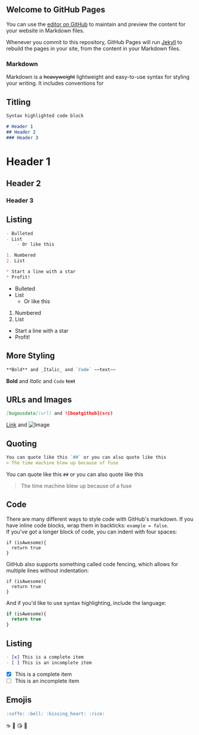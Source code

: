 ## Welcome to GitHub Pages

You can use the [editor on GitHub](https://github.com/ncont021/GitHubFundamentals/edit/gh-pages/index.md) to maintain and preview the content for your website in Markdown files.

Whenever you commit to this repository, GitHub Pages will run [Jekyll](https://jekyllrb.com/) to rebuild the pages in your site, from the content in your Markdown files.

### Markdown

Markdown is a ~~heavyweight~~ lightweight and easy-to-use syntax for styling your writing. It includes conventions for

## Titling 
```markdown
Syntax highlighted code block

# Header 1
## Header 2
### Header 3
```
# Header 1
## Header 2
### Header 3


## Listing
```markdown
- Bulleted
- List
    - Or like this

1. Numbered
2. List

* Start a line with a star
* Profit!
```
- Bulleted
- List
    - Or like this

1. Numbered
2. List

* Start a line with a star
* Profit!

## More Styling 
```Markdown
**Bold** and _Italic_ and `Code` ~~text~~
```
**Bold** and _Italic_ and `Code` ~~text~~

## URLs and Images
```Markdown
[bugousdata](url) and ![boatgithub](src)
```
[Link](https://github.githubassets.com/images/modules/profile/profile-first-pr-dark.svg) and ![Image](https://github.githubassets.com/images/modules/profile/profile-first-pr-dark.svg)

## Quoting
```Markdown
You can quote like this `##` or you can also quote like this 
> The time machine blew up because of fuse
```
You can quote like this `##` or you can also quote like this 
> The time machine blew up because of a fuse


## Code 
There are many different ways to style code with GitHub's markdown. If you have inline code blocks, wrap them in backticks: 
`example = false`.  
If you've got a longer block of code, you can indent with four spaces:

    if (isAwesome){
      return true
    }

GitHub also supports something called code fencing, which allows for multiple lines without indentation:

```
if (isAwesome){
  return true
}
```

And if you'd like to use syntax highlighting, include the language:

```javascript
if (isAwesome){
  return true
}
```
## Listing
```Markdown
- [x] This is a complete item
- [ ] This is an incomplete item
```
- [x] This is a complete item
- [ ] This is an incomplete item

## Emojis
```Markdown
:coffe: :bell: :kissing_heart: :rice:
```
:coffee: :bell: :kissing_heart: :rice:
